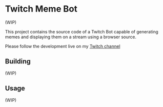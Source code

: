 # Twitch Meme Bot

(WIP)

This project contains the source code of a Twitch Bot capable of generating
memes and displaying them on a stream using a browser source.

Please follow the development live on my 
[Twitch channel](https://twitch.tv/koalalorenzo)

## Building
(WIP)

## Usage

(WIP)